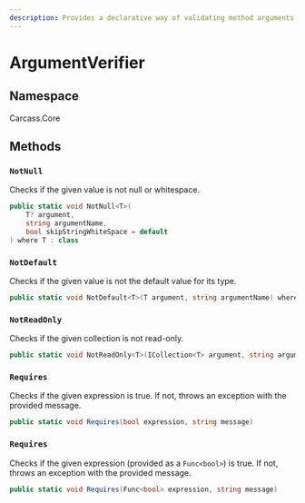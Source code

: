 ```yaml
---
description: Provides a declarative way of validating method arguments.
---
```


# ArgumentVerifier

## Namespace

Carcass.Core

## Methods

### **`NotNull`**

Checks if the given value is not null or whitespace.

```csharp
public static void NotNull<T>(
    T? argument,
    string argumentName,
    bool skipStringWhiteSpace = default
) where T : class
```

### **`NotDefault`**

Checks if the given value is not the default value for its type.

```csharp
public static void NotDefault<T>(T argument, string argumentName) where T : struct
```

### **`NotReadOnly`**

Checks if the given collection is not read-only.

```csharp
public static void NotReadOnly<T>(ICollection<T> argument, string argumentName)
```

### **`Requires`**

Checks if the given expression is true. If not, throws an exception with the provided message.

```csharp
public static void Requires(bool expression, string message)
```

### **`Requires`**

Checks if the given expression (provided as a `Func<bool>`) is true. If not, throws an exception with the provided message.

```csharp
public static void Requires(Func<bool> expression, string message)
```
